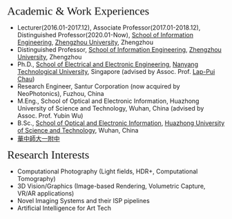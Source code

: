 
<p><span style="font-family:georgia,serif;"><span style="font-size:26px;">Academic & Work Experiences</span></span></p>

- Lecturer(2016.01-2017.12), Associate Professor(2017.01-2018.12), Distinguished Professor(2020.01-Now), [School of Information Engineering](https://xg.zzu.edu.cn/), [Zhengzhou University](https://www.zzu.edu.cn/), Zhengzhou
- Distinguished Professor, [School of Information Engineering](https://xg.zzu.edu.cn/), [Zhengzhou University](https://www.zzu.edu.cn/), Zhengzhou
- Ph.D., [School of Electrical and Electronic Engineering](http://www.eee.ntu.edu.sg/), [Nanyang Technological University](http://www.eee.ntu.edu.sg/), Singapore (advised by Assoc. Prof. [Lap-Pui Chau](https://www.ntu.edu.sg/home/elpchau/))
- Research Engineer, Santur Corporation (now acquired by NeoPhotonics), Fuzhou, China
- M.Eng., School of Optical and Electronic Information, Huazhong University of Science and Technology, Wuhan, China (advised by Assoc. Prof. Yubin Wu)
- B.Sc., [School of Optical and Electronic Information](http://oei.hust.edu.cn/), [Huazhong University of Science and Technology](http://www.hust.edu.cn/), Wuhan, China
- [華中師大一附中](http://www.hzsdyfz.com.cn/Category_1/Index.aspx)

<p><span style="font-family:georgia,serif;"><span style="font-size:26px;">Research Interests</span></span></p>

- Computational Photography (Light fields, HDR+, Computational Tomography)
- 3D Vision/Graphics (Image-based Rendering, Volumetric Capture, VR/AR applications)
- Novel Imaging Systems and their ISP pipelines
- Artificial Intelligence for Art Tech

